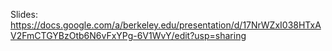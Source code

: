 Slides: https://docs.google.com/a/berkeley.edu/presentation/d/17NrWZxI038HTxAV2FmCTGYBzOtb6N6vFxYPg-6V1WvY/edit?usp=sharing
